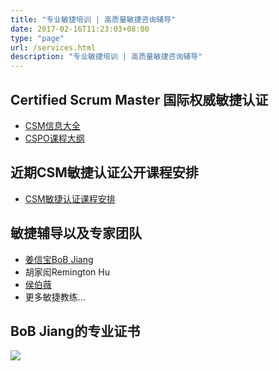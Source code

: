 ```yaml
---
title: "专业敏捷培训 | 高质量敏捷咨询辅导"
date: 2017-02-16T11:23:03+08:00
type: "page"
url: /services.html
description: "专业敏捷培训 | 高质量敏捷咨询辅导"
---
```

## Certified Scrum Master 国际权威敏捷认证

- [CSM信息大全](/csm/)
- [CSPO课程大纲](/cspo-intro.html)

## 近期CSM敏捷认证公开课程安排

- [CSM敏捷认证课程安排](https://appmopev1px9533.h5.xiaoeknow.com/homepage) 

## 敏捷辅导以及专家团队

- [姜信宝BoB Jiang](/me)
- 胡家闳Remington Hu
- [侯伯薇](https://cn.linkedin.com/in/houbowei)
- 更多敏捷教练...

## BoB Jiang的专业证书
![](/images/bob-all-certs.jpg)
